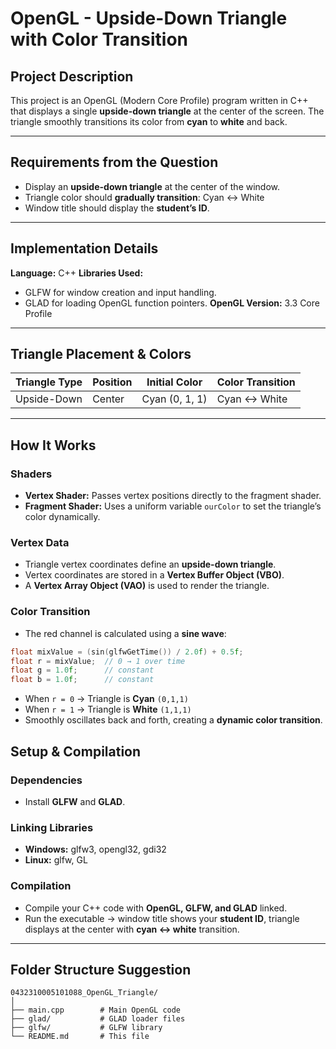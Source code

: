 # OpenGL - Upside-Down Triangle with Color Transition

## Project Description

This project is an OpenGL (Modern Core Profile) program written in C++ that displays a single **upside-down triangle** at the center of the screen. The triangle smoothly transitions its color from **cyan** to **white** and back. 

---

## Requirements from the Question

* Display an **upside-down triangle** at the center of the window.
* Triangle color should **gradually transition**: Cyan ↔ White
* Window title should display the **student’s ID**.

---

## Implementation Details

**Language:** C++
**Libraries Used:**

* GLFW for window creation and input handling.
* GLAD for loading OpenGL function pointers.
  **OpenGL Version:** 3.3 Core Profile

---

## Triangle Placement & Colors

| Triangle Type   | Position | Initial Color  | Color Transition |
| --------------- | -------- | -------------- | ---------------- |
| Upside-Down     | Center   | Cyan (0, 1, 1) | Cyan ↔ White     |
---

## How It Works

### Shaders

* **Vertex Shader:** Passes vertex positions directly to the fragment shader.
* **Fragment Shader:** Uses a uniform variable `ourColor` to set the triangle’s color dynamically.

### Vertex Data

* Triangle vertex coordinates define an **upside-down triangle**.
* Vertex coordinates are stored in a **Vertex Buffer Object (VBO)**.
* A **Vertex Array Object (VAO)** is used to render the triangle.

### Color Transition

* The red channel is calculated using a **sine wave**:

```cpp
float mixValue = (sin(glfwGetTime()) / 2.0f) + 0.5f;
float r = mixValue;  // 0 → 1 over time
float g = 1.0f;      // constant
float b = 1.0f;      // constant
```

* When `r = 0` → Triangle is **Cyan** `(0,1,1)`
* When `r = 1` → Triangle is **White** `(1,1,1)`
* Smoothly oscillates back and forth, creating a **dynamic color transition**.


## Setup & Compilation

### Dependencies

* Install **GLFW** and **GLAD**.

### Linking Libraries

* **Windows:** glfw3, opengl32, gdi32
* **Linux:** glfw, GL

### Compilation

* Compile your C++ code with **OpenGL, GLFW, and GLAD** linked.
* Run the executable → window title shows your **student ID**, triangle displays at the center with **cyan ↔ white** transition.

---

## Folder Structure Suggestion

```
0432310005101088_OpenGL_Triangle/
│
├── main.cpp        # Main OpenGL code
├── glad/           # GLAD loader files
├── glfw/           # GLFW library
└── README.md       # This file
```
